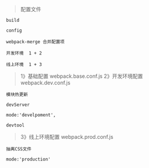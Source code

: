 
> 配置文件

    build

    config

    webpack-merge 合并配置项

    开发环境  1 + 2

    线上环境  1 + 3

> 1》基础配置   webpack.base.conf.js
> 2》开发环境配置  webpack.dev.conf.js

    模块热更新

    devServer

    mode:'develpoment',

    devtool

> 3》线上环境配置  webpack.prod.conf.js

    抽离CSS文件

    mode:'production'
  